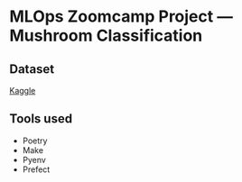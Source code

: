 # MLOps Zoomcamp Project — Mushroom Classification

## Dataset

[Kaggle](https://www.kaggle.com/datasets/uciml/mushroom-classification)

## Tools used

- Poetry
- Make
- Pyenv
- Prefect